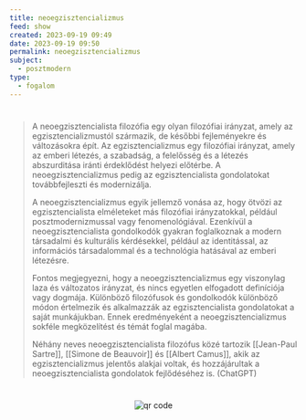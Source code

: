 ```yaml
---
title: neoegzisztencializmus
feed: show
created: 2023-09-19 09:49
date: 2023-09-19 09:50
permalink: neoegzisztencializmus
subject:
  - posztmodern
type:
  - fogalom
---
```

#
> A neoegzisztencialista filozófia egy olyan filozófiai irányzat, amely az egzisztencializmustól származik, de későbbi fejleményekre és változásokra épít. Az egzisztencializmus egy filozófiai irányzat, amely az emberi létezés, a szabadság, a felelősség és a létezés abszurditása iránti érdeklődést helyezi előtérbe. A neoegzisztencializmus pedig az egzisztencialista gondolatokat továbbfejleszti és modernizálja.
> 
> A neoegzisztencializmus egyik jellemző vonása az, hogy ötvözi az egzisztencialista elméleteket más filozófiai irányzatokkal, például posztmodernizmussal vagy fenomenológiával. Ezenkívül a neoegzisztencialista gondolkodók gyakran foglalkoznak a modern társadalmi és kulturális kérdésekkel, például az identitással, az információs társadalommal és a technológia hatásával az emberi létezésre.
> 
> Fontos megjegyezni, hogy a neoegzisztencializmus egy viszonylag laza és változatos irányzat, és nincs egyetlen elfogadott definíciója vagy dogmája. Különböző filozófusok és gondolkodók különböző módon értelmezik és alkalmazzák az egzisztencialista gondolatokat a saját munkájukban. Ennek eredményeként a neoegzisztencializmus sokféle megközelítést és témát foglal magába.
> 
> Néhány neves neoegzisztencialista filozófus közé tartozik [[Jean-Paul Sartre]], [[Simone de Beauvoir]] és [[Albert Camus]], akik az egzisztencializmus jelentős alakjai voltak, és hozzájárultak a neoegzisztencialista gondolatok fejlődéséhez is. (ChatGPT)



#
<p style="text-align: center;"><img src="https://chart.googleapis.com/chart?cht=qr&chl=https://notes.andrasdenes.com/neoegzisztencializmus&chs=180x180&choe=UTF-8&chld=L|2" alt="qr code"></p>


